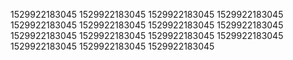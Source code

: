1529922183045
1529922183045
1529922183045
1529922183045
1529922183045
1529922183045
1529922183045
1529922183045
1529922183045
1529922183045
1529922183045
1529922183045
1529922183045
1529922183045
1529922183045
